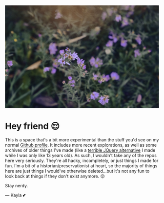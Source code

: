 ![banner image](/profile/BANNER.webp)

# Hey friend 😌

This is a space that's a bit more experimental than the stuff you'd see on my normal
[Github profile]. It includes more recent explorations, as well as some archives of older
things I've made (like a [terrible JQuery alternative] I made while I was only like 13
years old). As such, I wouldn't take any of the repos here very seriously. They're all
hacky, incompletely, or just things I made for fun. I'm a bit of a
historian/preservationist at heart, so the majority of things here are just things I
would've otherwise deleted...but it's not any fun to look back at things if they don't
exist anymore. 😝

Stay nerdy.

— Kayla 💕

[github profile]: https://github.com/aslilac
[terrible jquery alternative]: https://github.com/xaslilac/ally
